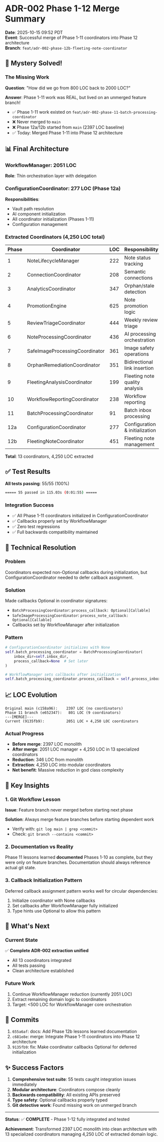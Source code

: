 # ADR-002 Phase 1-12 Merge Summary

**Date**: 2025-10-15 09:52 PDT  
**Event**: Successful merge of Phase 1-11 coordinators into Phase 12 architecture  
**Branch**: `feat/adr-002-phase-12b-fleeting-note-coordinator`

## 🎉 Mystery Solved!

### The Missing Work

**Question**: "How did we go from 800 LOC back to 2000 LOC?"

**Answer**: Phase 1-11 work was REAL, but lived on an unmerged feature branch!

- ✅ Phase 1-11 work existed on `feat/adr-002-phase-11-batch-processing-coordinator`
- ❌ Never merged to `main` 
- ❌ Phase 12a/12b started from `main` (2397 LOC baseline)
- ✅ Today: Merged Phase 1-11 into Phase 12 architecture

## 📊 Final Architecture

### WorkflowManager: 2051 LOC
**Role**: Thin orchestration layer with delegation

### ConfigurationCoordinator: 277 LOC (Phase 12a)
**Responsibilities**:
- Vault path resolution
- AI component initialization
- All coordinator initialization (Phases 1-11)
- Configuration management

### Extracted Coordinators (4,250 LOC total)

| Phase | Coordinator | LOC | Responsibility |
|-------|-------------|-----|----------------|
| 1 | NoteLifecycleManager | 222 | Note status tracking |
| 2 | ConnectionCoordinator | 208 | Semantic connections |
| 3 | AnalyticsCoordinator | 347 | Orphan/stale detection |
| 4 | PromotionEngine | 625 | Note promotion logic |
| 5 | ReviewTriageCoordinator | 444 | Weekly review triage |
| 6 | NoteProcessingCoordinator | 436 | AI processing orchestration |
| 7 | SafeImageProcessingCoordinator | 361 | Image safety operations |
| 8 | OrphanRemediationCoordinator | 351 | Bidirectional link insertion |
| 9 | FleetingAnalysisCoordinator | 199 | Fleeting note quality analysis |
| 10 | WorkflowReportingCoordinator | 238 | Workflow reporting |
| 11 | BatchProcessingCoordinator | 91 | Batch inbox processing |
| 12a | ConfigurationCoordinator | 277 | Configuration & initialization |
| 12b | FleetingNoteCoordinator | 451 | Fleeting note management |

**Total**: 13 coordinators, 4,250 LOC extracted

## ✅ Test Results

**All tests passing**: 55/55 (100%)

```bash
===== 55 passed in 115.03s (0:01:55) =====
```

### Integration Success
- ✅ All Phase 1-11 coordinators initialized in ConfigurationCoordinator
- ✅ Callbacks properly set by WorkflowManager
- ✅ Zero test regressions
- ✅ Full backwards compatibility maintained

## 🔧 Technical Resolution

### Problem
Coordinators expected non-Optional callbacks during initialization, but ConfigurationCoordinator needed to defer callback assignment.

### Solution
Made callbacks Optional in coordinator signatures:
- `BatchProcessingCoordinator`: `process_callback: Optional[Callable]`
- `SafeImageProcessingCoordinator`: `process_note_callback: Optional[Callable]`
- Callbacks set by WorkflowManager after initialization

### Pattern
```python
# ConfigurationCoordinator initializes with None
self.batch_processing_coordinator = BatchProcessingCoordinator(
    inbox_dir=self.inbox_dir,
    process_callback=None  # Set later
)

# WorkflowManager sets callbacks after initialization
self.batch_processing_coordinator.process_callback = self.process_inbox_note
```

## 📈 LOC Evolution

```
Original main (c158a96):    2397 LOC (no coordinators)
Phase 11 branch (e652347):   801 LOC (9 coordinators)
---[MERGE]---
Current (9135fb9):          2051 LOC + 4,250 LOC coordinators
```

### Actual Progress
- **Before merge**: 2397 LOC monolith
- **After merge**: 2051 LOC manager + 4,250 LOC in 13 specialized coordinators
- **Reduction**: 346 LOC from monolith
- **Extraction**: 4,250 LOC into modular coordinators
- **Net benefit**: Massive reduction in god class complexity

## 🎯 Key Insights

### 1. Git Workflow Lesson
**Issue**: Feature branch never merged before starting next phase

**Solution**: Always merge feature branches before starting dependent work
- Verify with: `git log main | grep <commit>`
- Check: `git branch --contains <commit>`

### 2. Documentation vs Reality
Phase 11 lessons learned **documented** Phases 1-10 as complete, but they were only on feature branches. Documentation should always reference actual git state.

### 3. Callback Initialization Pattern
Deferred callback assignment pattern works well for circular dependencies:
1. Initialize coordinator with None callbacks
2. Set callbacks after WorkflowManager fully initialized
3. Type hints use Optional to allow this pattern

## 🚀 What's Next

### Current State
✅ **Complete ADR-002 extraction unified**
- All 13 coordinators integrated
- All tests passing
- Clean architecture established

### Future Work
1. Continue WorkflowManager reduction (currently 2051 LOC)
2. Extract remaining domain logic to coordinators
3. Target: <500 LOC for WorkflowManager core orchestration

## 📝 Commits

1. `655a6af`: docs: Add Phase 12b lessons learned documentation
2. `c681e8e`: merge: Integrate Phase 1-11 coordinators into Phase 12 architecture  
3. `9135fb9`: fix: Make coordinator callbacks Optional for deferred initialization

## ✨ Success Factors

1. **Comprehensive test suite**: 55 tests caught integration issues immediately
2. **Modular architecture**: Coordinators compose cleanly
3. **Backwards compatibility**: All existing APIs preserved
4. **Type safety**: Optional callbacks properly typed
5. **Git detective work**: Found missing work on unmerged branch

---

**Status**: ✅ **COMPLETE** - Phase 1-12 fully integrated and tested

**Achievement**: Transformed 2397 LOC monolith into clean architecture with 13 specialized coordinators managing 4,250 LOC of extracted domain logic.
